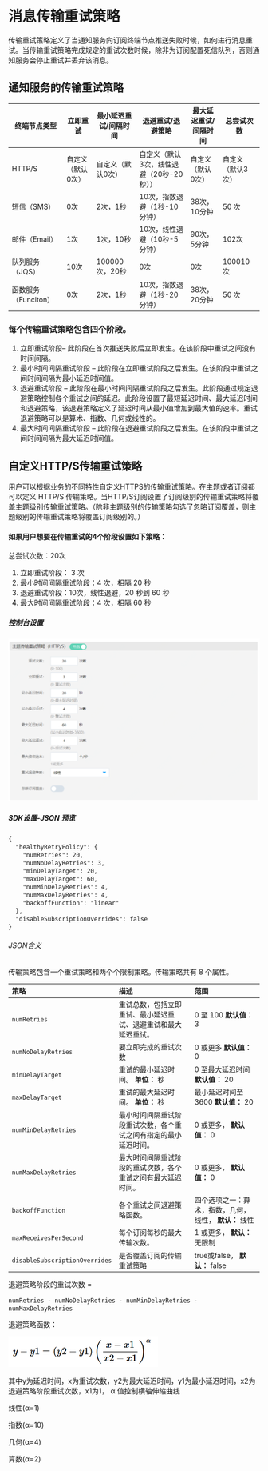 # 消息传输重试策略

传输重试策略定义了当通知服务向订阅终端节点推送失败时候，如何进行消息重试。当传输重试策略完成规定的重试次数时候，除非为订阅配置死信队列，否则通知服务会停止重试并丢弃该消息。

## 通知服务的传输重试策略

| 终端节点类型         | 立即重试          | 最小延迟重试/间隔时间 | 退避重试/退避策略                        | 最大延迟重试/间隔时间 | 总尝试次数        |
| -------------------- | ----------------- | --------------------- | ---------------------------------------- | --------------------- | ----------------- |
| HTTP/S               | 自定义（默认0次） | 自定义（默认0次）     | 自定义（默认3次，线性退避（20秒-20秒）） | 自定义（默认0次）     | 自定义（默认3次） |
| 短信（SMS）          | 0次               | 2次，1秒              | 10次，指数退避（1秒-10分钟）             | 38次，10分钟          | 50 次             |
| 邮件（Email）        | 1次               | 1次，10秒             | 10次，线性退避（10秒-5分钟）             | 90次，5分钟           | 102次             |
| 队列服务（JQS）      | 10次              | 100000次，20秒        | 0次                                      | 0次                   | 100010次          |
| 函数服务（Funciton） | 0次               | 2次，1秒              | 10次，指数退避（1秒-20分钟）             | 38次， 20分钟         | 50 次             |


### 每个传输重试策略包含四个阶段。

1. 立即重试阶段– 此阶段在首次推送失败后立即发生。在该阶段中重试之间没有时间间隔。
2. 最小时间间隔重试阶段 – 此阶段在立即重试阶段之后发生。在该阶段中重试之间时间间隔为最小延迟时间值。
3. 退避重试阶段 – 此阶段在最小时间间隔重试阶段之后发生。此阶段通过规定退避策略控制各个重试之间的延迟。此阶段设置了最短延迟时间、最大延迟时间和退避策略，该退避策略定义了延迟时间从最小值增加到最大值的速率。重试退避策略可以是算术、指数、几何或线性的。
4. 最大时间间隔重试阶段 – 此阶段在退避重试阶段之后发生。在该阶段中重试之间时间间隔为最大延迟时间值。



## 自定义HTTP/S传输重试策略

用户可以根据业务的不同特性自定义HTTPS的传输重试策略。在主题或者订阅都可以定义 HTTP/S 传输策略。当HTTP/S订阅设置了订阅级别的传输重试策略将覆盖主题级别传输重试策略。（除非主题级别的传输策略勾选了忽略订阅覆盖，则主题级别的传输重试策略将覆盖订阅级别的。）

#### 如果用户想要在传输重试的4个阶段设置如下策略：

总尝试次数：20次

1. 立即重试阶段： 3 次
2. 最小时间间隔重试阶段：4 次，相隔 20 秒
3. 退避重试阶段：10次，线性退避，20 秒到 60 秒
4. 最大时间间隔重试阶段：4 次，相隔 60 秒

##### 控制台设置

![创建](../../../../../image/Internet-Middleware/Notification-Service/传输重试策略1.png)

##### SDK设置-JSON 预览

```
{
  "healthyRetryPolicy": {
    "numRetries": 20,
    "numNoDelayRetries": 3,
    "minDelayTarget": 20,
    "maxDelayTarget": 60,
    "numMinDelayRetries": 4,
    "numMaxDelayRetries": 4,
    "backoffFunction": "linear"
  },
  "disableSubscriptionOverrides": false
}
```
###### JSON含义
传输策略包含一个重试策略和两个个限制策略。传输策略共有 8 个属性。

| 策略                           | 描述                                                         | 范围                                                 |
| :----------------------------- | :----------------------------------------------------------- | :--------------------------------------------------- |
| `numRetries`                   | 重试总数，包括立即重试、最小延迟重试、退避重试和最大延迟重试。 | 0 至 100 **默认值：** 3                                |
| `numNoDelayRetries`            | 要立即完成的重试次数                                         | 0 或更多 **默认值：** 0                                |
| `minDelayTarget`               | 重试的最小延迟时间。 **单位：** 秒                             | 0 至最大延迟时间 **默认值：** 20                       |
| `maxDelayTarget`               | 重试的最大延迟时间。 **单位：** 秒                             | 最小延迟时间至 3600 **默认值：** 20                    |
| `numMinDelayRetries`           | 最小时间间隔重试阶段重试次数，各个重试之间有指定的最小延迟时间。 | 0 或更多， **默认值：** 0                              |
| `numMaxDelayRetries`           | 最大时间间隔重试阶段的重试次数，各个重试之间有最大延迟时间。 | 0 或更多， **默认值：** 0                              |
| `backoffFunction`              | 各个重试之间退避策略函数。                                       | 四个选项之一：算术，指数，几何，线性， **默认：** 线性 |
| `maxReceivesPerSecond`         | 每个订阅每秒的最大传输次数。                                 | 1 或更多， **默认：** 无限制                           |
| `disableSubscriptionOverrides` | 是否覆盖订阅的传输重试策略                                   | true或false， **默认：** false                         |

退避策略阶段的重试次数 =

```
numRetries - numNoDelayRetries - numMinDelayRetries - numMaxDelayRetries
```


退避策略函数：

![退避策略公式](../../../../../image/Internet-Middleware/Notification-Service/退避策略公式.png)

其中y为延迟时间，x为重试次数，y2为最大延迟时间，y1为最小延迟时间，x2为退避策略阶段重试次数，x1为1， α 值控制横轴伸缩曲线

线性(α=1)

指数(α=10) 

几何(α=4)

算数(α=2)
